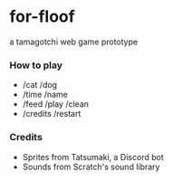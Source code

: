 # for-floof
a tamagotchi web game prototype

### How to play
- /cat /dog
- /time /name
- /feed /play /clean
- /credits /restart

### Credits
- Sprites from Tatsumaki, a Discord bot
- Sounds from Scratch's sound library
